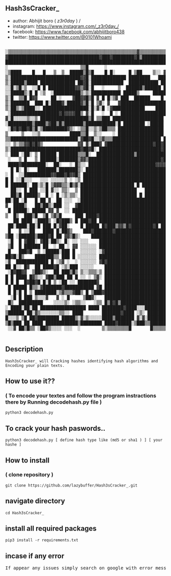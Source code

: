 ## Hash3sCracker_ 
- author: Abhijit boro ( _z3r0day_ ) /
- instagram: https://www.instagram.com/_z3r0day_/
- facebook: https://www.facebook.com/abhijitboro438
- twitter: https://www.twitter.com/@0101Whoami
<!-- banner -->
<pre>

░▒▒▒▒▒▒▒▒▒▒▒▒▒▒▒▒▒▒▒▒▒▒▒▒▒▒▒▒▒▒▒▒▒▒▒▒▒▒▒▒▒▒▒▒▒▒▒▒▓▒▒▒▒▒▒▒▒▒▒▒▒▒▒▒▒▒▒▒▒▒▒▒▒▒▒▒▒▒▒▒▒▒▒▒▒▒▒▒▒▒░█ ▓▒▒▒▒░
▓██████████████████████████████████▓███▓████████▓█▒████████████████████▒███████████████████▓█░██▓██▓
███████████████████████████████████████████████████████████████████████████████████████████████████▓
░                           ▒▒█      ░                                █ ██                          
░▒████    █   █   ▒  ▒  █████▒█▒█    █ █░     █ ▒██    ▒░░ ▓█▒ ████████ ███ ▒▒  █░  ███████████████ 
▒░██████████████████████████▓▓█░█████████████ ████████   ██████████████ █▓█████████████████████████ 
▒░█████▒████ █████████████ ██▓█░████████████  ███████████ █████████████ █▓█   ████ ░ █▓  ▒       ██ 
░░█░▒█░▒  ░░█ █ ██████████▓▓▒▓█░█   ░     ▒  ██████▒██████ █  █ ████▓██ █▒█░▒ ░▒██      ▒░▓▒▓░▓░███ 
░░█████▒░█ █ ░▒  ░██████████▒░▒░███████████ █████▒     █████░ █ ███████ █▒█  █░░████▒░▒█▒ ▓▒██▓████ 
▒░█  ▒▒█ █▓▓     ██ ░    ▓██▓▓█▒█ ▓ █ █░▒▓ ███  ██████    █ █ █░██░░░██ █▓█▒██▓███      ▓    ░█░███ 
▒░███████  ███ █░████▓░█████▓▒█░█ ▒▓░ ▓   ▓█████████████████░█ ▒████░██ █▓█████████▓█▓█████████████ 
▒░██▒░▒████░░ █████████████████░█░▓░█ ░▓████████████    ████▓ █ ███ ░██ █▓███████████████████████ █ 
 ░██████████████████▓█▓▓▓▓██▒ ▓░█   ░  █ ░ █████████████████░█▓ ███░▓██ █░█       █    █    █    ▒█ 
▓░█░░░░░▒░░▒ ██████████████████▒█ ▒▒███ ███████████████████ █▓█ ███████ ███████████████████████████ 
░█████████▒████▒▓██▒█▒███████▒███████████░█ ████████ ░█████ ████░██████ █████████░▓██░█░▓▓▓░▓█▓█░███
 ░█▓█▓██▓█▒█░▒█████████▓▒░ ░▒▒█░░▒░▒██▒▒▒ █████████████████ ▓▒▒▒▒▒▒▒▒░▓▒██░░▒▒▒▒████▒██▓██████▓▒░░▒ 
▒     ▒   ░░▒           ████▒▒█  ▒░░    ░ █████████████████ ░░░░░░░░░░█ █▓ ░░  ░        ░      ████ 
▒▒█████████████████████████░▓██▓█░░▒▓▒▒▒██████████████████ █▓ ██░░░░░ █ ███████████████████████████ 
░░ ▒░▒▒▓▓█▓█▓▒             ▓▓ ▓░███▓ ▓█████████████████▓██▓██▒░ ▓██████ █░█ ██░▓█ ░███████████████  
▒░██████████████████████████▓██▓█░ ███████████████████████▓█████▓   ███ ███ ████████▒██ ████░▓▓█░█  
░ ███ ░██░ ▒ ██████ ███████▒▒▒█░  ██████████████▒███████████████████ ██ █▒█ ████████ ██ ██ █ █░█ █  
 ░   ▒ █   ▒ ██████░███████▒▓▓▒███████████████████████████▓█▓███████ █▓ █▒█ ██  ██████████████████  
 ████▓█████████░  ██░   ░ █▒░░ █████████████████████████▓▓▓▓▓▓▓▒▒ ██ █  ▓░█ ████░███   █ █   █ ▒ █  
  █ █░ █░   ███████░███████▒░ ███████████████████████████████████▓█████ █░█ ░  █  ██     █▒    ███  
░ █  ░░██████████▓▓███▓█▓▓█▒ ████████████████████████████████████▓█▓████░ █████████████▒░▓████ ▒ █  
█ █ ░░█░░░   ░░░ ░░░░░▒ ░ ░▒ ██████████████████████████████████████▒████ ░░░░░░░░░░░░░░███░░░█ ▓▓█  
█ ██████░ ██░▒░█ ▒▓▓▓▒▒░█▒▓░████████████████████ █ █████████████████████▓░ ▒▒▒░▒▒▒▒▓▓░░█░▒▒▒▒███░█  
  ██░░ █ ███ ░░█ ▓░░ ▒▒░  ▒ █████████████████████   █████████████████████  ▒▒▓▒▒▒▒▒▒▒░ ░▒   ░▓   █  
  ██▒█ █████▒  █ ░ █ ░▒░▒▒░ █████████████████████ █ █████████████████████  ▒▒▒░▒▒▒▒▓▒░ ████ ▒█████  
██░██ ░█   █ ██ ▓  ██ ░░░  ░██████████████████████████████████████████████  ░░░░▒░░█ ░ █  █  █ ▒ █  
▓  ████▒   ██▒██▒░███ ░░  ▓███████████████████████████████████████████████▓ ▒▒░▒░░░    ████░ ░█▓███ 
 █ █████░ █████ ▓▓ ▓  ░░ ████████████████████████████████████████████ █████  ░    ░██ ██ ██▒ ██ ███ 
▒  █▒  ███▒█  ▒█ ▒▓▒█     ███ ████▓███████████████████████████████ ████  ███ ░ ██    ░█░█ █░ ██ ███ 
   ██ ████ ░████▒ ░█▓███▒ █ ███▓██ ███████████████████████████████ █▓░ ██ █  ░ ██░██▓ █ █░█  ██ ███ 
 ██░████░██░█ ███ █░▓██░    █ █████ █▓███▒▓▓▒█▓████████▓█ ███  ▒█ ▓████░██  ░░░ ██  ▓ █▓█▒██▒█  ███ 
 █   ▓ ░░██   ████ █░██▓▒    ███▓███████▓███████████████████████████████     ▒▓  ██ █ █ █▒ █ █   ██▓
▒██ ░██████▒████▓█ ██ ▓▓▒█▒░    ████████████████████████████████████ █   ░ █ █ █░█  █ █ ██░███    █ 
 ░█  █ ▓███░ ▓██░██▒░ █░ ░░ ░░░    ██████████████████████████████      ░░░ █░▒▓█ ██████ █  ██████▓██
 ▒█  █ ██████ ██  ░ ██ ░ ▓▓ ░░░░░░ ████████████████████████████▓█  ░░░░░░░ ▒ █ █░▓█████ █▒░██   ████
 █   ███▓█  ▒ ░█████░███ █  ░░░░░░ ░▓█████████████████████████▒▓█▓ ░░░░░░░ ████    █ ████  ███ ░   █
██▓█░█▒    ███████▒▒ ███ █ ░░░░░░░ ██████████████████████████ ███▒ ░░░░░░░  ▒▓█ ████ █  █▒██ █  █  █
░▓  ████████████ █ ░▒▓ ░  ░ ░░░░░░ ▓█▓████████████████████████░ ██ ░░░░░░░ ░  ████▒ ░█▒ ██░█ █  █ █▒
██ █░░ █▓  ██ ████▓█ ░▒░███ ░░░░░    ████████████████████████████   ░ ░░░░░█▒  ▒▒▓▓████░██████ ██ █▒
 ░█▓██▓▓  ▒██▓▒░  ██ ███▒█▒ ▒░░▒▒▒░▒ ██████████████████████████░   ░░░░░░  ████  ▒█▒▒░█▒█▓▒███████  
█ █ ████ █▓▒░░ ▓██▒███ ██ █ ░░ ░ ▒▓░ ███████████████████████████ ▒▒░ ▒▓▒▒█▓ ██████ ▓█▒▓▓ ▒█▒████████
█ █ █  █▓██▓█ █░█ ▒ ░██ ░░ ███████▓  ████████████████████████████░████░ ▓█░ ▒░█ ▒░██▓ ▒▓░██▒▒█▓▓███ 
 █ █████ █▒▒░▓███████▓███████████ ▓█ ███████████████████████▒█░█ █ ██▓███▒░█ ░█ ████ ██▒█ █ █▒ █▒██░
 █ █░█ █ ▒ ████████░▒▓▒▒▒▓██▒ █ ▒███▓███████████████████████████ ▓░██████████░██████░  ██░███ ▓█▓ █ 
  ░█ █ ███ ▒░░░▓   ▓ ░ █     ▒██▓░   █████████████████████████▓█ ██▓░ ▒░░░░ ░░  ░▒▒█░██▒ ░░ ▒██ █ ░ 
 █▒  █████████    ░░░░▒░ ░▒▒░░   ░▒▒ █▒█▓█▒████████████████████ ░░▒▒▓▓████████████░██░▒███████ ██░  
░ ████░██░██ █████████████████ ████ ████████▓████░░░██████████▓▒█         ████▒▓███▒████░  ░█▒█████▓
▒██████ ██░▓▒░░░░░░░▒▒░░ ████       ███████▓████ ░▒░ ████████████ ▓█ ▒█████ ██████████████████░ █▓█░
█░░░▒ ▒█ ██▓████████ █████▒░▓░▒░░░░░████▒███████ ▓░▓░██████████ █ ▒░███▒████ ██▓ █████▓██░███ ██░██▒
▒█▒███ ██ ████ ████████████▒████████ ████▓█████░▒███▒▒███████████ ██████ ████ ███████ █████ ███  ██▒
 ░░▓ ██▒█▒▒ ░██▓▒░░░░ ░░░  ░        ▒░▒▒▒▒▒▒▒▒█       █▒▒▒▒▒▒▒▒▒  ▓░   ░▒░ ░▒░  ░░░     ▓ █▓█ ▒  ░▓░

</pre>

## Description
```
Hash3sCracker_ will Cracking hashes identifying hash algorithms and Encoding your plain texts.
```

## How to use it??
### ( To encode your textes and follow the program instractions there by Running decodehash.py file )
```
python3 decodehash.py
```
## To crack your hash paswords..
```
python3 decodehash.py [ define hash type like (md5 or sha1 ) ] [ your hashe ]
```

## How to install
### ( clone repository )
```
git clone https://github.com/lazybuffer/Hash3sCracker_.git
```
## navigate directory
```
cd Hash3sCracker_
```
## install all required packages
```
pip3 install -r requirements.txt
```
## incase if any error
<pre>
If appear any issues simply search on google with error message.
</pre>
